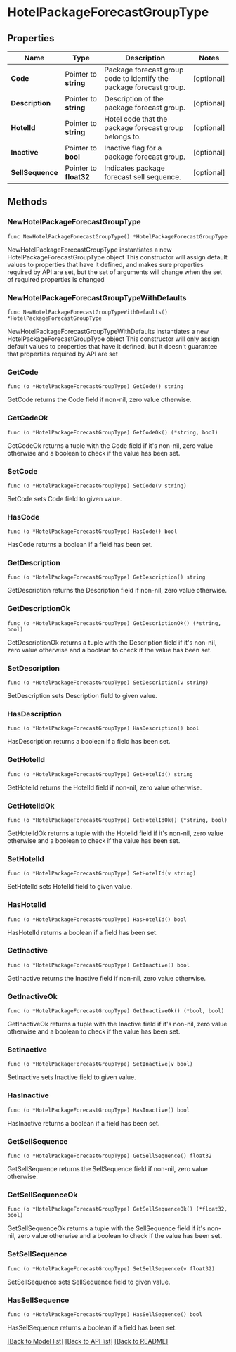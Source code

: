 # HotelPackageForecastGroupType

## Properties

Name | Type | Description | Notes
------------ | ------------- | ------------- | -------------
**Code** | Pointer to **string** | Package forecast group code to identify the package forecast group. | [optional] 
**Description** | Pointer to **string** | Description of the package forecast group. | [optional] 
**HotelId** | Pointer to **string** | Hotel code that the package forecast group belongs to. | [optional] 
**Inactive** | Pointer to **bool** | Inactive flag for a package forecast group. | [optional] 
**SellSequence** | Pointer to **float32** | Indicates package forecast sell sequence. | [optional] 

## Methods

### NewHotelPackageForecastGroupType

`func NewHotelPackageForecastGroupType() *HotelPackageForecastGroupType`

NewHotelPackageForecastGroupType instantiates a new HotelPackageForecastGroupType object
This constructor will assign default values to properties that have it defined,
and makes sure properties required by API are set, but the set of arguments
will change when the set of required properties is changed

### NewHotelPackageForecastGroupTypeWithDefaults

`func NewHotelPackageForecastGroupTypeWithDefaults() *HotelPackageForecastGroupType`

NewHotelPackageForecastGroupTypeWithDefaults instantiates a new HotelPackageForecastGroupType object
This constructor will only assign default values to properties that have it defined,
but it doesn't guarantee that properties required by API are set

### GetCode

`func (o *HotelPackageForecastGroupType) GetCode() string`

GetCode returns the Code field if non-nil, zero value otherwise.

### GetCodeOk

`func (o *HotelPackageForecastGroupType) GetCodeOk() (*string, bool)`

GetCodeOk returns a tuple with the Code field if it's non-nil, zero value otherwise
and a boolean to check if the value has been set.

### SetCode

`func (o *HotelPackageForecastGroupType) SetCode(v string)`

SetCode sets Code field to given value.

### HasCode

`func (o *HotelPackageForecastGroupType) HasCode() bool`

HasCode returns a boolean if a field has been set.

### GetDescription

`func (o *HotelPackageForecastGroupType) GetDescription() string`

GetDescription returns the Description field if non-nil, zero value otherwise.

### GetDescriptionOk

`func (o *HotelPackageForecastGroupType) GetDescriptionOk() (*string, bool)`

GetDescriptionOk returns a tuple with the Description field if it's non-nil, zero value otherwise
and a boolean to check if the value has been set.

### SetDescription

`func (o *HotelPackageForecastGroupType) SetDescription(v string)`

SetDescription sets Description field to given value.

### HasDescription

`func (o *HotelPackageForecastGroupType) HasDescription() bool`

HasDescription returns a boolean if a field has been set.

### GetHotelId

`func (o *HotelPackageForecastGroupType) GetHotelId() string`

GetHotelId returns the HotelId field if non-nil, zero value otherwise.

### GetHotelIdOk

`func (o *HotelPackageForecastGroupType) GetHotelIdOk() (*string, bool)`

GetHotelIdOk returns a tuple with the HotelId field if it's non-nil, zero value otherwise
and a boolean to check if the value has been set.

### SetHotelId

`func (o *HotelPackageForecastGroupType) SetHotelId(v string)`

SetHotelId sets HotelId field to given value.

### HasHotelId

`func (o *HotelPackageForecastGroupType) HasHotelId() bool`

HasHotelId returns a boolean if a field has been set.

### GetInactive

`func (o *HotelPackageForecastGroupType) GetInactive() bool`

GetInactive returns the Inactive field if non-nil, zero value otherwise.

### GetInactiveOk

`func (o *HotelPackageForecastGroupType) GetInactiveOk() (*bool, bool)`

GetInactiveOk returns a tuple with the Inactive field if it's non-nil, zero value otherwise
and a boolean to check if the value has been set.

### SetInactive

`func (o *HotelPackageForecastGroupType) SetInactive(v bool)`

SetInactive sets Inactive field to given value.

### HasInactive

`func (o *HotelPackageForecastGroupType) HasInactive() bool`

HasInactive returns a boolean if a field has been set.

### GetSellSequence

`func (o *HotelPackageForecastGroupType) GetSellSequence() float32`

GetSellSequence returns the SellSequence field if non-nil, zero value otherwise.

### GetSellSequenceOk

`func (o *HotelPackageForecastGroupType) GetSellSequenceOk() (*float32, bool)`

GetSellSequenceOk returns a tuple with the SellSequence field if it's non-nil, zero value otherwise
and a boolean to check if the value has been set.

### SetSellSequence

`func (o *HotelPackageForecastGroupType) SetSellSequence(v float32)`

SetSellSequence sets SellSequence field to given value.

### HasSellSequence

`func (o *HotelPackageForecastGroupType) HasSellSequence() bool`

HasSellSequence returns a boolean if a field has been set.


[[Back to Model list]](../README.md#documentation-for-models) [[Back to API list]](../README.md#documentation-for-api-endpoints) [[Back to README]](../README.md)


